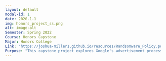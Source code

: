 ```yaml
---
layout: default
modal-id: 1
date: 2020-1-1
img: honors_project_ss.png
alt: image-alt
Semester: Spring 2022
Course: Honors Capstone
Major: Honors College
Link: "https://joshua-miller1.github.io/resources/Randsomware_Policy.pdf"
Purpose: "This capstone project explores Google's advertisement process. I analyzed Google's data collection through the use of HTTP cookies and their plans to phase out third-party cookies. I columinated my research into a website resource availibale to Seton Hill students. The goal of this project is to bring awareness to user right to privacy and their rights online. I hope that this will allow people to be safer online and to make more informed choices with their data and voting to keep services operating in user friendly and data safe practices. View the policy by following the link below:" 
---
```

